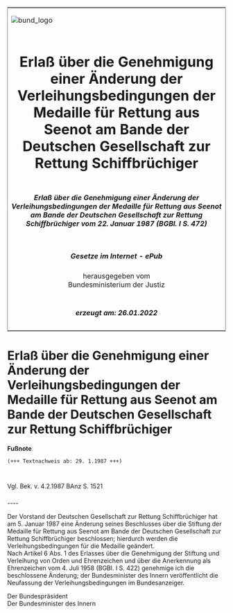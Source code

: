 <span id="DECKBLATT.html"></span>

<table border="0" frame="border" width="100%">

<tr valign="top">

<td align="left">

![bund\_logo](BfJ_2021_Web_de_de.gif)

</td>

<td align="right">

 

</td>

</tr>

<tr align="center" valign="middle">

<td colspan="2">

# Erlaß über die Genehmigung einer Änderung der Verleihungsbedingungen der Medaille für Rettung aus Seenot am Bande der Deutschen Gesellschaft zur Rettung Schiffbrüchiger

</td>

</tr>

<tr align="center" valign="middle">

<td colspan="2">

##### Erlaß über die Genehmigung einer Änderung der Verleihungsbedingungen der Medaille für Rettung aus Seenot am Bande der Deutschen Gesellschaft zur Rettung Schiffbrüchiger vom 22. Januar 1987 (BGBl. I S. 472)

</td>

</tr>

<tr align="center" valign="middle">

<td colspan="2">

  
  

##### Gesetze im Internet - ePub  
  
herausgegeben vom  
Bundesministerium der Justiz

</td>

</tr>

<tr align="center" valign="bottom">

<td colspan="2">

  
  

##### erzeugt am: 26.01.2022

</td>

</tr>

</table>

<span id="BJNR004720987.html"></span>

# Erlaß über die Genehmigung einer Änderung der Verleihungsbedingungen der Medaille für Rettung aus Seenot am Bande der Deutschen Gesellschaft zur Rettung Schiffbrüchiger

<div>

  
**Fußnote**

<div class="jnhtml">

<div>

<div class="jurAbsatz">

  

``` 
(+++ Textnachweis ab: 29. 1.1987 +++)

 
```

Vgl. Bek. v. 4.2.1987 BAnz S. 1521

</div>

</div>

</div>

</div>

<span id="BJNR004720987BJNE000100308.html"></span>

###   
\----

<div>

<div class="jnhtml">

<div>

<div class="jurAbsatz">

Der Vorstand der Deutschen Gesellschaft zur Rettung Schiffbrüchiger hat
am 5. Januar 1987 eine Änderung seines Beschlusses über die Stiftung der
Medaille für Rettung aus Seenot am Bande der Deutschen Gesellschaft zur
Rettung Schiffbrüchiger beschlossen; hierdurch werden die
Verleihungsbedingungen für die Medaille geändert.  
Nach Artikel 6 Abs. 1 des Erlasses über die Genehmigung der Stiftung und
Verleihung von Orden und Ehrenzeichen und über die Anerkennung als
Ehrenzeichen vom 4. Juli 1958 (BGBl. I S. 422) genehmige ich die
beschlossene Änderung; der Bundesminister des Innern veröffentlicht die
Neufassung der Verleihungsbedingungen im Bundesanzeiger.  
  
<span class="SP">Der Bundespräsident</span>  
<span class="SP">Der Bundesminister des Innern</span>

</div>

</div>

</div>

</div>
